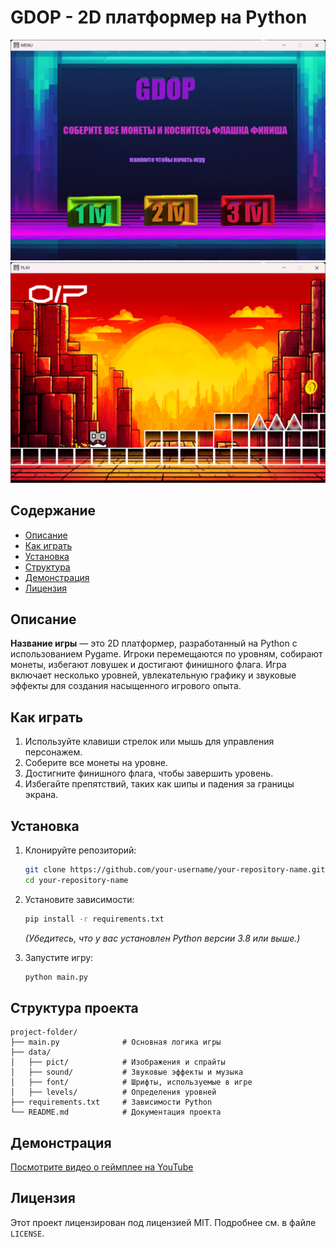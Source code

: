 # GDOP - 2D платформер на Python

![МЕНЮ](files/menu.png)
![ИГРА](files/gameplay.png)

## Содержание
- [Описание](#описание)
- [Как играть](#как-играть)
- [Установка](#установка)
- [Структура](#структура-проекта)
- [Демонстрация](#демонстрация)
- [Лицензия](#лицензия)

## Описание

**Название игры** — это 2D платформер, разработанный на Python с использованием Pygame. Игроки перемещаются по уровням, собирают монеты, избегают ловушек и достигают финишного флага. Игра включает несколько уровней, увлекательную графику и звуковые эффекты для создания насыщенного игрового опыта.

## Как играть

1. Используйте клавиши стрелок или мышь для управления персонажем.
2. Соберите все монеты на уровне.
3. Достигните финишного флага, чтобы завершить уровень.
4. Избегайте препятствий, таких как шипы и падения за границы экрана.

## Установка

1. Клонируйте репозиторий:
   ```bash
   git clone https://github.com/your-username/your-repository-name.git
   cd your-repository-name
   ```
2. Установите зависимости:
   ```bash
   pip install -r requirements.txt
   ```
   *(Убедитесь, что у вас установлен Python версии 3.8 или выше.)*

3. Запустите игру:
   ```bash
   python main.py
   ```

## Структура проекта

```
project-folder/
├── main.py              # Основная логика игры
├── data/
│   ├── pict/            # Изображения и спрайты
│   ├── sound/           # Звуковые эффекты и музыка
│   ├── font/            # Шрифты, используемые в игре
│   ├── levels/          # Определения уровней
├── requirements.txt     # Зависимости Python
└── README.md            # Документация проекта
```

## Демонстрация

[Посмотрите видео о геймплее на YouTube]([https://youtube.com/](https://youtu.be/b9Ns-1NcNXI?si=YrWe1r0gA5zD_52n))

## Лицензия

Этот проект лицензирован под лицензией MIT. Подробнее см. в файле `LICENSE`.

